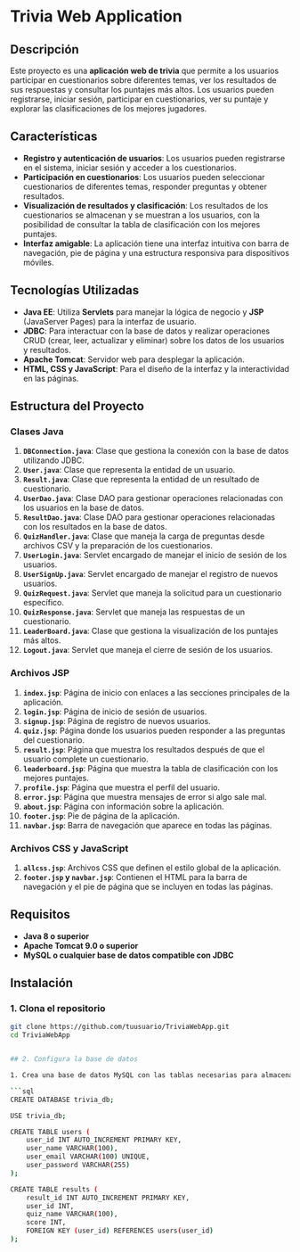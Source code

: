# Trivia Web Application

## Descripción

Este proyecto es una **aplicación web de trivia** que permite a los usuarios participar en cuestionarios sobre diferentes temas, ver los resultados de sus respuestas y consultar los puntajes más altos. Los usuarios pueden registrarse, iniciar sesión, participar en cuestionarios, ver su puntaje y explorar las clasificaciones de los mejores jugadores.

## Características

- **Registro y autenticación de usuarios**: Los usuarios pueden registrarse en el sistema, iniciar sesión y acceder a los cuestionarios.
- **Participación en cuestionarios**: Los usuarios pueden seleccionar cuestionarios de diferentes temas, responder preguntas y obtener resultados.
- **Visualización de resultados y clasificación**: Los resultados de los cuestionarios se almacenan y se muestran a los usuarios, con la posibilidad de consultar la tabla de clasificación con los mejores puntajes.
- **Interfaz amigable**: La aplicación tiene una interfaz intuitiva con barra de navegación, pie de página y una estructura responsiva para dispositivos móviles.

## Tecnologías Utilizadas

- **Java EE**: Utiliza **Servlets** para manejar la lógica de negocio y **JSP** (JavaServer Pages) para la interfaz de usuario.
- **JDBC**: Para interactuar con la base de datos y realizar operaciones CRUD (crear, leer, actualizar y eliminar) sobre los datos de los usuarios y resultados.
- **Apache Tomcat**: Servidor web para desplegar la aplicación.
- **HTML, CSS y JavaScript**: Para el diseño de la interfaz y la interactividad en las páginas.

## Estructura del Proyecto

### Clases Java

1. **`DBConnection.java`**: Clase que gestiona la conexión con la base de datos utilizando JDBC.
2. **`User.java`**: Clase que representa la entidad de un usuario.
3. **`Result.java`**: Clase que representa la entidad de un resultado de cuestionario.
4. **`UserDao.java`**: Clase DAO para gestionar operaciones relacionadas con los usuarios en la base de datos.
5. **`ResultDao.java`**: Clase DAO para gestionar operaciones relacionadas con los resultados en la base de datos.
6. **`QuizHandler.java`**: Clase que maneja la carga de preguntas desde archivos CSV y la preparación de los cuestionarios.
7. **`UserLogin.java`**: Servlet encargado de manejar el inicio de sesión de los usuarios.
8. **`UserSignUp.java`**: Servlet encargado de manejar el registro de nuevos usuarios.
9. **`QuizRequest.java`**: Servlet que maneja la solicitud para un cuestionario específico.
10. **`QuizResponse.java`**: Servlet que maneja las respuestas de un cuestionario.
11. **`LeaderBoard.java`**: Clase que gestiona la visualización de los puntajes más altos.
12. **`Logout.java`**: Servlet que maneja el cierre de sesión de los usuarios.

### Archivos JSP

1. **`index.jsp`**: Página de inicio con enlaces a las secciones principales de la aplicación.
2. **`login.jsp`**: Página de inicio de sesión de usuarios.
3. **`signup.jsp`**: Página de registro de nuevos usuarios.
4. **`quiz.jsp`**: Página donde los usuarios pueden responder a las preguntas del cuestionario.
5. **`result.jsp`**: Página que muestra los resultados después de que el usuario complete un cuestionario.
6. **`leaderboard.jsp`**: Página que muestra la tabla de clasificación con los mejores puntajes.
7. **`profile.jsp`**: Página que muestra el perfil del usuario.
8. **`error.jsp`**: Página que muestra mensajes de error si algo sale mal.
9. **`about.jsp`**: Página con información sobre la aplicación.
10. **`footer.jsp`**: Pie de página de la aplicación.
11. **`navbar.jsp`**: Barra de navegación que aparece en todas las páginas.

### Archivos CSS y JavaScript

1. **`allcss.jsp`**: Archivos CSS que definen el estilo global de la aplicación.
2. **`footer.jsp` y `navbar.jsp`**: Contienen el HTML para la barra de navegación y el pie de página que se incluyen en todas las páginas.

## Requisitos

- **Java 8 o superior**
- **Apache Tomcat 9.0 o superior**
- **MySQL o cualquier base de datos compatible con JDBC**

## Instalación

### 1. Clona el repositorio

```bash
git clone https://github.com/tuusuario/TriviaWebApp.git
cd TriviaWebApp


## 2. Configura la base de datos

1. Crea una base de datos MySQL con las tablas necesarias para almacenar los usuarios y resultados de los cuestionarios. Puedes usar el siguiente esquema como guía:

```sql
CREATE DATABASE trivia_db;

USE trivia_db;

CREATE TABLE users (
    user_id INT AUTO_INCREMENT PRIMARY KEY,
    user_name VARCHAR(100),
    user_email VARCHAR(100) UNIQUE,
    user_password VARCHAR(255)
);

CREATE TABLE results (
    result_id INT AUTO_INCREMENT PRIMARY KEY,
    user_id INT,
    quiz_name VARCHAR(100),
    score INT,
    FOREIGN KEY (user_id) REFERENCES users(user_id)
);
